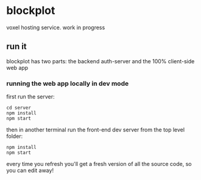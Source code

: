 # blockplot

voxel hosting service. work in progress

## run it

blockplot has two parts: the backend auth-server and the 100% client-side web app

### running the web app locally in dev mode

first run the server:

```
cd server
npm install
npm start
```

then in another terminal run the front-end dev server from the top level folder:

```
npm install
npm start
```

every time you refresh you'll get a fresh version of all the source code, so you can edit away!
